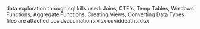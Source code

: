 data exploration through sql
kills used: Joins, CTE's, Temp Tables, Windows Functions, Aggregate Functions, Creating Views, Converting Data Types
files are attached 
covidvaccinations.xlsx
coviddeaths.xlsx
